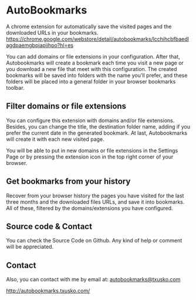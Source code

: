 # AutoBookmarks
A chrome extension for automatically save the visited pages and the downloaded URLs in your bookmarks.
https://chrome.google.com/webstore/detail/autobookmarks/lcchihcbfbaedlagdpaemgbpjapiihpo?hl=es

You can add domains or file extensions in your configuration. After that, Autobookmarks will create a bookmark each time you visit a new page or you download a new file that meet with this configuration. The created bookmarks will be saved into folders with the name you'll prefer, and these folders will be placed into a general folder in your browser bookmarks toolbar.

## Filter domains or file extensions
You can configure this extension with domains and/or file extensions. Besides, you can change the title, the destination folder name, adding if you prefer the current date in the generated bookmark. At last, Autobookmarks will create it with each new visited page.

You will be able to put in new domains or file extensions in the Settings Page or by pressing the extension icon in the top right corner of your browser.

## Get bookmarks from your history
Recover from your browser history the pages you have visited for the last three months and the downloaded files URLs, and save it into bookmarks. All of these, filtered by the domains/extensions you have configured.

## Source code & Contact
You can check the Source Code on Github. Any kind of help or comment will be appreciated.

## Contact
Also, you can contact with me by email at: autobookmarks@txusko.com

http://autobookmarks.txusko.com/